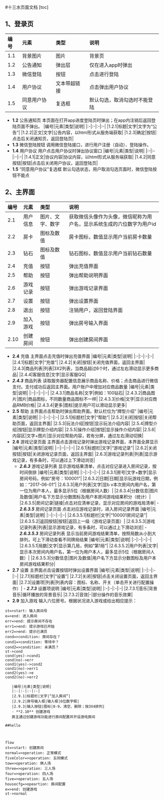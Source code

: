 #十三水页面文档 
[toc]
## 1、登录页 
|编号|元素|类型|说明| 
|:-|:-|:-|:-|
|1.1|背景图片|图片|背景页|
|1.2|公告通知|弹出层|仅在进入app时弹出|
|1.3|微信登陆|按钮|点击进行登陆|
|1.4|用户协议|文本带超链接|点击弹出用户协议|
|1.5|同意用户协议|复选框|默认勾选，取消勾选时不能登陆| 
 -  **1.2** 公告通知页 
本页面在打开app进度登陆页时弹出；在app内注销后返回登陆页面不弹出。 
|编号|元素|类型|说明| 
|:-|:-|:-|:-|
|1.2.1|标题|文字|文字为“公告”|
|1.2.2|正文|文字|公告内容，以html形式从服务端获取|
|1.2.3|确定|按钮|点击后关闭通知页，返回登陆页|
 -  **1.3** 微信登陆按钮
调用微信登陆接口，进行用户注册（自动）、登陆操作。
 -  **1.4** 用户协议
用户点击用户协议时弹出协议窗口
 |编号|元素|类型|说明| 
|:-|:-|:-|:-|
|1.4.1|正文|协议内容|协议内容，以html形式从服务端获取|
|1.4.2|同意按钮|按钮|点击后关闭用户协议，返回登陆页|
- **1.5** “同意用户协议”复选框
默认勾选状态，用户取消勾选页面时，微信登陆按钮不能点
## 2、主界面
|编号|元素|类型|说明| 
|:-|:-|:-|:-|
|2.1|用户信息|图片、文字、数字|获取微信头像作为头像，微信昵称为用户名，显示系统生成的六位数字为用户id|
|2.2|房卡|图标及数值|房卡图标，数值显示用户当前房卡数量|
|2.3|钻石|图标及数值|钻石图标，数值显示用户当前钻石数量|
|2.4|充值|按钮|弹出充值界面|
|2.5|帮助|按钮|弹出帮助说明界面|
|2.6|游戏记录|按钮|弹出游戏记录界面|
|2.7|设置|按钮|弹出设置界面|
|2.8|退出|按钮|注销用户，返回登陆界面|
|2.9|加入游戏|按钮|弹出房号输入界面|
|2.10|创建房间|按钮|弹出创建房间界面|
 - **2.4** 充值
主界面点击充值时弹出充值界面 
|编号|元素|类型|说明| 
|:-|:-|:-|:-|
|2.4.1|标题|文字|“充值”|
|2.4.2|关闭|按钮|关闭充值界面，返回主界面|
|2.4.3|商品列表|列表|3X2列表，当商品超过6个时，通过左右滑动显示更多商品|
|2.4.4|客服信息|文字|显示客服QQ|
 - ***2.4.3*** 商品列表
读取服务器配置信息展示商品名称、价格；点击商品进行微信支付。支付成功后返回主界面。用户账户中增加对应商品数量
	   |编号|元素|类型|说明| 
	   |:-|:-|:-|:-|
	   |2.4.3.1|商品名称|文字|例如：100钻石|
	   |2.4.3.2|商品图片|图片|商品图标，不同数量商品图标不一样|
	   |2.4.3.3|价格|文字|显示对应商品RMB价格|
	   |2.4.3.4|更多|图标|提示用户可以滑动显示更多|
 - **2.5** 帮助
	   主界面点击帮助时弹出帮助界面。默认栏位为“牌型介绍”
	   |编号|元素|类型|说明| 
	   |:-|:-|:-|:-|
	   |2.5.1|标题栏|文字|“帮助”|
	   |2.5.2|关闭|按钮|关闭帮助页面，返回主界面|
	   |2.5.3|玩法介绍|按钮|显示玩法介绍内容|
	   |2.5.4|牌型介绍|按钮|显示牌型介绍内容|
	   |2.5.5|操作介绍|按钮|显示操作介绍内容|
	   |2.5.6|内容区|文字+图片|显示对应帮助内容，若有分屏，通过左右滑动切换|
 - **2.6** 游戏记录页面
	   主界面点击游戏记录时弹出游戏记录界面，本界面全屏显示
	   |编号|元素|类型|说明| 
	   |:-|:-|:-|:-|
	   |2.6.1|标题栏|文字|“游戏记录”|
	   |2.6.2|关闭按钮|按钮|关闭游戏记录页面，返回主界面|
	   |2.6.3|游戏记录列表|列表|显示游戏记录，有多条时，可以通过上下滑动浏览|
	  - ***2.6.3*** 游戏记录列表
	   显示游戏结果清单，点击对应记录进入房间记录，按时间倒排
	   |编号|元素|类型|说明| 
	   |:-|:-|:-|:-|
	   |2.6.3.1|房号|文字+数字|显示房间号码，例如“房号：100001”|
	   |2.6.3.2|日期|日期|显示玩游戏日期，例如：“2017-06-01”|
	   |2.6.3.3|用户列表|文字|显b v本次房间内用户名，第一位为用户本人，最多显示5位（根据房间人数）|
	   |2.6.3.4|分数信息|图片及数值|用户名下方显示分数图标及用户本房间游戏结果积分（统计）|
	   |2.6.3.5|房间记录|链接|点击对应清单记录，显示对应房间的游戏局清单|
	   - ***2.6.3.5*** 房间记录页面
	   点击对应游戏记录时，进入房间记录界面
	   |编号|元素|类型|说明| 
	   |:-|:-|:-|:-|
	   |2.6.3.5.1|标题栏|文字|“100001房间记录”|
	   |2.6.3.5.2|返回按钮|按钮|返回上一级（游戏记录页面）|
	   |2.6.3.5.3|游戏记录列表|列表|显示游戏记录，有多条时，可以通过上下滑动浏览|
	   - ***2.6.3.5.3*** 房间记录列表
	  显示当前房间游戏结果清单，按照局数从小到大排列，可上下滑动查看不同牌局结果
	   |编号|元素|类型|说明| 
	   |:-|:-|:-|:-|
	   |2.6.3.5.1|局数|文字|显示第几局，例如“第1局”|
	   |2.6.3.5.2|用户列表|文字|显示本次房间内用户名，第一位为用户本人，最多显示5位（根据房间人数）|
	   |2.6.3.5.3|分数信息|图片及数值|用户名下方显示分数图标及用户本房间游戏结果积分|
- **2.7** 设置
	  主界面点击设置按钮时弹出设置界面
	   |编号|元素|类型|说明| 
	   |:-|:-|:-|:-|
	   |2.7.1|标题栏|文字|“设置”|
	   |2.7.2|关闭|按钮|点击关闭设置页面，返回主界面|
	   |2.7.3|设置项|列表|列表内容：图标、名称、开关（单击开关进行配置操作）|
	   - ***2.7.3*** 设置项说明
	   |编号|元素|类型|说明| 
	   |:-|:-|:-|:-|
	   |2.7.3.1|音乐|背景音乐|循环播放的背景音乐|
	   |2.7.3.2|音效|-|部分操作的音乐效果|
 - **2.9** 加入游戏
	   输入六位房号。根据状况进入游戏或给出相应提示：
	   
```flow
st=>start: 输入房间号
e=>end: 进入房间
err=>end: 提示房间不存在
err1=>end: 提示游戏已开始
err2=>end: 提示已满员
cond=>condition: 房间存在？
cond1=>condition: 等待中？
cond2=>condition: 未满员？
st->cond
cond(yes)->cond1
cond(no)->err
cond1(yes)->cond2
cond1(no)->err1
cond2(yes)->e
cond2(no)->err2
```

	   |编号|元素|类型|说明| 
	   |:-|:-|:-|:-|
	   |2.9.1|标题栏|文字|“加入房间”|
	   |2.9.2|房号输入框|输入框|6位数字框|
	   |2.9.3|输入按钮|图标|0-9，清空、删除；按3X4排列| 
	   - **2.10** 创建游戏
	   房主通过创建游戏功能进行房间配置并开设游戏房间
	
	##hello
	
	
	
	flow
	st=>start: 创建房间
	normal=>operation: 正常模式
	fiveColor=>operation: 五同模式
	tow=>operation: 俩人场
	three=>operation: 三人场
	four=>operation: 四人场
	five=>operation: 五人场
	housecfg=>opeartion: 房间配置
	e=>end: 创建游戏
	st->normal
